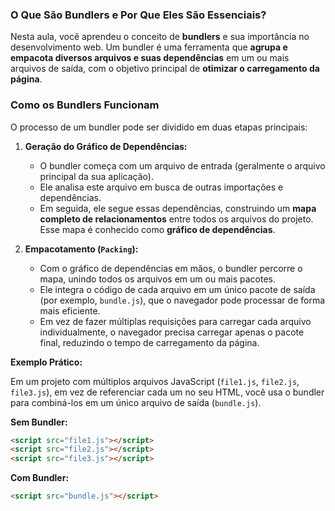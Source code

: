 ### O Que São Bundlers e Por Que Eles São Essenciais?

Nesta aula, você aprendeu o conceito de **bundlers** e sua importância no desenvolvimento web. Um bundler é uma ferramenta que **agrupa e empacota diversos arquivos e suas dependências** em um ou mais arquivos de saída, com o objetivo principal de **otimizar o carregamento da página**.

### Como os Bundlers Funcionam

O processo de um bundler pode ser dividido em duas etapas principais:

1.  **Geração do Gráfico de Dependências:**

      * O bundler começa com um arquivo de entrada (geralmente o arquivo principal da sua aplicação).
      * Ele analisa este arquivo em busca de outras importações e dependências.
      * Em seguida, ele segue essas dependências, construindo um **mapa completo de relacionamentos** entre todos os arquivos do projeto. Esse mapa é conhecido como **gráfico de dependências**.

2.  **Empacotamento (`Packing`):**

      * Com o gráfico de dependências em mãos, o bundler percorre o mapa, unindo todos os arquivos em um ou mais pacotes.
      * Ele integra o código de cada arquivo em um único pacote de saída (por exemplo, `bundle.js`), que o navegador pode processar de forma mais eficiente.
      * Em vez de fazer múltiplas requisições para carregar cada arquivo individualmente, o navegador precisa carregar apenas o pacote final, reduzindo o tempo de carregamento da página.

**Exemplo Prático:**

Em um projeto com múltiplos arquivos JavaScript (`file1.js`, `file2.js`, `file3.js`), em vez de referenciar cada um no seu HTML, você usa o bundler para combiná-los em um único arquivo de saída (`bundle.js`).

**Sem Bundler:**

```html
<script src="file1.js"></script>
<script src="file2.js"></script>
<script src="file3.js"></script>
```

**Com Bundler:**

```html
<script src="bundle.js"></script>
```
